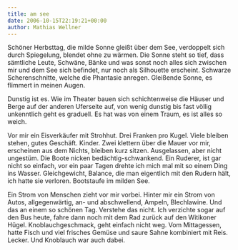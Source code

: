 ```yaml
---
title: am see
date: 2006-10-15T22:19:21+00:00
author: Mathias Wellner
---
```

Schöner Herbsttag, die milde Sonne gleißt über dem See, verdoppelt sich durch Spiegelung, blendet ohne zu wärmen. Die Sonne steht so tief, dass sämtliche Leute, Schwäne, Bänke und was sonst noch alles sich zwischen mir und dem See sich befindet, nur noch als Silhouette erscheint. Schwarze Scherenschnitte, welche die Phantasie anregen. Gleißende Sonne, es flimmert in meinen Augen. 

Dunstig ist es. Wie im Theater bauen sich schichtenweise die Häuser und Berge auf der anderen Uferseite auf, von wenig dunstig bis fast völlig unkenntlich geht es graduell. Es hat was von einem Traum, es ist alles so weich. 

Vor mir ein Eisverkäufer mit Strohhut. Drei Franken pro Kugel. Viele bleiben stehen, gutes Geschäft. Kinder. Zwei klettern über die Mauer vor mir, erscheinen aus dem Nichts, bleiben kurz sitzen. Ausgelassen, aber nicht ungestüm. Die Boote nicken bedächtig-schwankend. Ein Ruderer, ist gar nicht so einfach, vor ein paar Tagen drehte ich mich mal mit so einem Ding ins Wasser. Gleichgewicht, Balance, die man eigentlich mit den Rudern hält, ich hatte sie verloren. Bootstaufe im milden See. 

Ein Strom von Menschen zieht vor mir vorbei. Hinter mir ein Strom von Autos, allgegenwärtig, an- und abschwellend, Ampeln, Blechlawine. Und das an einem so schönen Tag. Verstehe das nicht. Ich verzichte sogar auf den Bus heute, fahre dann noch mit dem Rad zurück auf den Witikoner Hügel. Knoblauchgeschmack, geht einfach nicht weg. Vom Mittagessen, hatte Fisch und viel frisches Gemüse und saure Sahne kombiniert mit Reis. Lecker. Und Knoblauch war auch dabei.